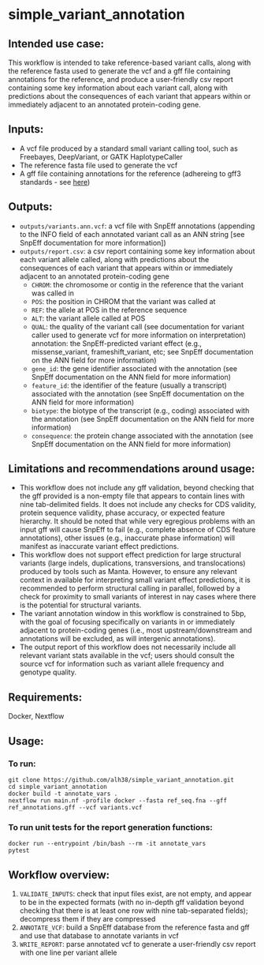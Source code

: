 # simple_variant_annotation
## Intended use case:
This workflow is intended to take reference-based variant calls, along with the reference fasta used to generate the vcf and a gff file containing annotations for the reference, and produce a user-friendly csv report containing some key information about each variant call, along with predictions about the consequences of each variant that appears within or immediately adjacent to an annotated protein-coding gene.

## Inputs:
- A vcf file produced by a standard small variant calling tool, such as Freebayes, DeepVariant, or GATK HaplotypeCaller
- The reference fasta file used to generate the vcf  
- A gff file containing annotations for the reference (adhereing to gff3 standards - see [here](http://useast.ensembl.org/info/website/upload/gff3.html))

## Outputs:
- `outputs/variants.ann.vcf`: a vcf file with SnpEff annotations (appending to the INFO field of each annotated variant call as an ANN string [see SnpEff documentation for more information])
- `outputs/report.csv`: a csv report containing some key information about each variant allele called, along with predictions about the consequences of each variant that appears within or immediately adjacent to an annotated protein-coding gene
	- `CHROM`: the chromosome or contig in the reference that the variant was called in
	- `POS`: the position in CHROM that the variant was called at
	- `REF`: the allele at POS in the reference sequence
	- `ALT`: the variant allele called at POS
	- `QUAL`: the quality of the variant call (see documentation for variant caller used to generate vcf for more information on interpretation)
annotation: the SnpEff-predicted variant effect (e.g., missense_variant, frameshift_variant, etc; see SnpEff documentation on the ANN field for more information)
	- `gene_id`: the gene identifier associated with the annotation (see SnpEff documentation on the ANN field for more information)
	- `feature_id`: the identifier of the feature (usually a transcript) associated with the annotation (see SnpEff documentation on the ANN field for more information)
	- `biotype`: the biotype of the transcript (e.g., coding) associated with the annotation (see SnpEff documentation on the ANN field for more information)
	- `consequence`: the protein change associated with the annotation (see SnpEff documentation on the ANN field for more information)

## Limitations and recommendations around usage:
- This workflow does not include any gff validation, beyond checking that the gff provided is a non-empty file that appears to contain lines with nine tab-delimited fields. It does not include any checks for CDS validity, protein sequence validity, phase accuracy, or expected feature hierarchy. It should be noted that while very egregious problems with an input gff will cause SnpEff to fail (e.g., complete absence of CDS feature annotations), other issues (e.g., inaccurate phase information) will manifest as inaccurate variant effect predictions. 
- This workflow does not support effect prediction for large structural variants (large indels, duplications, transversions, and translocations) produced by tools such as Manta. However, to ensure any relevant context in available for interpreting small variant effect predictions, it is recommended to perform structural calling in parallel, followed by a check for proximity to small variants of interest in nay cases where there is the potential for structural variants.
- The variant annotation window in this workflow is constrained to 5bp, with the goal of focusing specifically on variants in or immediately adjacent to protein-coding genes (i.e., most upstream/downstream and annotations will be excluded, as will intergenic annotations).
- The output report of this workflow does not necessarily include all relevant variant stats available in the vcf; users should consult the source vcf for information such as variant allele frequency and genotype quality.

## Requirements:
Docker, Nextflow

## Usage:
### To run:
```
git clone https://github.com/alh38/simple_variant_annotation.git
cd simple_variant_annotation
docker build -t annotate_vars .
nextflow run main.nf -profile docker --fasta ref_seq.fna --gff ref_annotations.gff --vcf variants.vcf
```

### To run unit tests for the report generation functions:
```
docker run --entrypoint /bin/bash --rm -it annotate_vars
pytest
```

## Workflow overview:
1. `VALIDATE_INPUTS`: check that input files exist, are not empty, and appear to be in the expected formats (with no in-depth gff validation beyond checking that there is at least one row with nine tab-separated fields); decompress them if they are compressed
2. `ANNOTATE_VCF`: build a SnpEff database from the reference fasta and gff and use that database to annotate variants in vcf
3. `WRITE_REPORT`: parse annotated vcf to generate a user-friendly csv report with one line per variant allele
